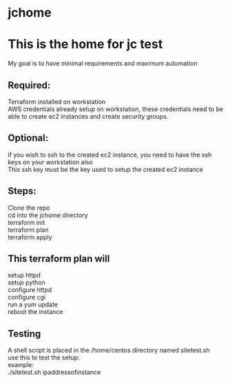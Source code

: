 # jchome
# This is the home for jc test
My goal is to have minimal requirements and maximum automation  
## Required:
Terraform installed on workstation  
AWS credentials already setup on workstation, these credentials need to be able to create ec2 instances and create security groups.  
## Optional: 
if you wish to ssh to the created ec2 instance, you need to have the ssh keys on your workstation also  
This ssh key must be the key used to setup the created ec2 instance  
## Steps: 
Clone the repo  
cd into the jchome directory  
terraform init  
terraform plan  
terraform apply  
## This terraform plan will   
setup httpd  
setup python  
configure httpd  
configure cgi  
run a yum update   
reboot the instance  
## Testing
A shell script is placed in the /home/centos directory named sitetest.sh   
use this to test the setup:  
example:  
./sitetest.sh ipaddressofinstance  